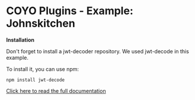 # COYO Plugins - Example: Johnskitchen

**Installation**

Don't forget to install a jwt-decoder repository. We used jwt-decode in this example.

To install it, you can use npm:

```
npm install jwt-decode
```

[Click here to read the full documentation](https://knowledgebase.coyoapp.com/hc/de/articles/360016046219)